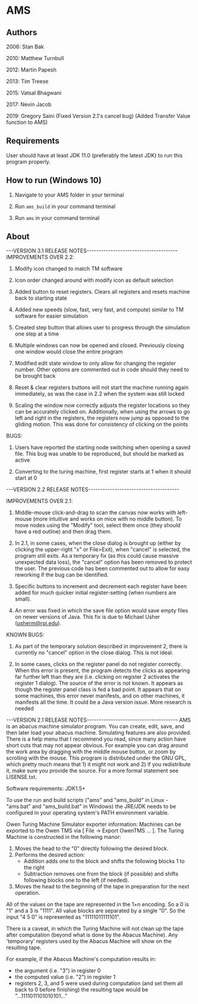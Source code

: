 # AMS
## Authors
2006:
Stan Bak  

2010:
Matthew Turnbull  

2012:
Martin Papesh  

2013:
Tim Treese

2015:
Vatsal Bhagwani  

2017:
Nevin Jacob

2019: Gregory Saini (Fixed Version 2.1's cancel bug) (Added Transfer Value function to AMS)

## Requirements
User should have at least JDK 11.0 (preferably the latest JDK) to run this program properly.

## How to run (Windows 10)
1. Navigate to your AMS folder in your terminal

2. Run `ams_build` in your command terminal

3. Run `ams` in your command terminal

## About
---VERSION 3.1 RELEASE NOTES--------------------------------------
IMPROVEMENTS OVER 2.2:

1) Modify icon changed to match TM software

2) Icon order changed around with modify icon as default selection

3) Added button to reset registers. Clears all registers and resets machine back to starting state

4) Added new speeds (slow, fast, very fast, and compute) similar to TM software for easier simulation

5) Created step button that allows user to progress through the simulation one step at a time

6) Multiple windows can now be opened and closed. Previously closing one window would close the entire program

7) Modified edit state window to only allow for changing the register number. Other options are commented out in code should they need to be brought back

8) Reset & clear registers buttons will not start the machine running again immediately, as was the case in 2.2 when the system was still locked

9) Scaling the window now correctly adjusts the register locations so they can be accurately clicked on. Additionally, when using the arrows to go left and right in the 
	registers, the registers now jump as opposed to the gliding motion. This was done for consistency of clicking on the points
	

BUGS:

1) Users have reported the starting node switching when opening a saved file. This bug was unable to be reproduced, but should be marked as active

2) Converting to the turing machine, first register starts at 1 when it should start at 0 



---VERSION 2.2 RELEASE NOTES--------------------------------------

IMPROVEMENTS OVER 2.1:

1) Middle-mouse click-and-drag to scan the canvas now works with left-mouse (more intuitive and works on mice with no middle button).
   To move nodes using the "Modify" tool, select them once (they should have a red outline) and then drag them.

2) In 2.1, in some cases, when the close dialog is brought up (either by clicking the upper-right "x" or File>Exit), when "cancel" is selected, the program still exits.
   As a temporary fix (as this could cause massive unexpected data loss), the "cancel" option has been removed to protect the user. The previous code has been commented out to allow for easy reworking if the bug can be identified.

3) Specific buttons to increment and decrement each register have been added for much quicker initial register-setting (when numbers are small).

4) An error was fixed in which the save file option would save empty files on newer versions of Java. This fix is due to Michael Usher (usherm@rpi.edu).

KNOWN BUGS:

1) As part of the temporary solution described in improvement 2, there is currently no "cancel" option in the close dialog. This is not ideal.

2) In some cases, clicks on the register panel do not register correctly. When this error is present, the program detects the clicks as appearing far further left than they are (i.e. clicking on register 2 activates the register 1 dialog).
   The source of the error is not known. It appears as though the register panel class is fed a bad point. It appears that on some machines, this error never manifests, and on other machines, it manifests all the time. It could be a Java version issue. More research is needed


---VERSION 2.1 RELEASE NOTES--------------------------------------
AMS is an abacus machine simulator program. You can create, edit, save, and then later load your abacus machine. Simulating features are also provided.
There is a help menu that I recommend you read, since many action have short cuts that may not appear obvious. For example you can drag around the work area by dragging with the middle mouse button, or zoom by scrolling with the mouse. 
This program is distributed under the GNU GPL, which pretty much means that 1) it might not work and 2) if you redistribute it, make sure you provide the source. For a more formal statement see LISENSE.txt.



Software requirements: JDK1.5+

To use the run and build scripts ("ams" and "ams_build" in Linux - "ams.bat" and "ams_build.bat" in Windows) the JRE/JDK needs to be configured in your operating system's PATH environment variable.



Owen Turing Machine Simulator exporter information:
Machines can be exported to the Owen TMS via [ File -> Export OwenTMS ... ]. The Turing Machine is constructed in the following manor:

1. Moves the head to the "0" directly following the desired block.
2. Performs the desired action:
   - Addition adds one to the block and shifts the following blocks 1 to the right
   - Subtraction removes one from the block (if possible) and shifts following blocks one to the left (if needed).
3. Moves the head to the beginning of the tape in preparation for the next operation.

All of the values on the tape are represented in the 1+n encoding. So a 0 is "1" and a 3 is "1111". All value blocks are separated by a single "0". So the input "4 5 0" is represented as "11111011111101".

There is a caveat, in which the Turing Machine will not clean up the tape after computation (beyond what is done by the Abacus Machine). Any 'temporary' registers used by the Abacus Machine will show on the resulting tape.

For example, if the Abacus Machine's computation results in:
- the argument (i.e. "3") in register 0
- the computed value (i.e. "2") in register 1
- registers 2, 3, and 5 were used during computation (and set them all back to 0 before finishing)
the resulting tape would be "...1111011101010101..."
